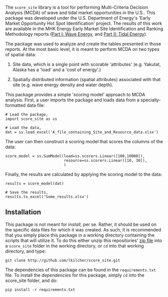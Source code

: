 The `score_site` library is a tool for performing Multi-Criteria
Decision Analysis (MCDA) of wave and tidal market opportunities in the
U.S.. This package was developed under the U.S. Department of Energy's
'Early Market Opportunity Hot Spot Identification' project. The
results of this work are available in the MHK Energy Early Market Site
Identification and Ranking Methodology reports ([Part I: Wave Energy](http://www.nrel.gov/docs/fy17osti/66038.pdf), and [Part II: Tidal Energy](http://www.nrel.gov/docs/fy17osti/66079.pdf)).

The package was used to analyze and create the tables presented in
those reports. At the most basic level, it is meant to perform MCDA on
two types of spatial data:

1) Site data, which is a single point with scorable 'attributes'
(e.g. Yakutat, Alaska has a 'load' and a 'cost of energy'.)

2) Spatially distributed information (spatial attributes) associated
with that site (e.g. wave energy density and water depth).

This package provides a simple 'scoring model' approach to MCDA
analysis. First, a user imports the package and loads data from a
specially-formatted data file:

    # Load the package,
    import score_site as ss

    # Load the data,
    dat = ss.load_excel('A_file_containing_Site_and_Resource_data.xlsx')

The user can then construct a scoring model that scores the columns of
the data:

    score_model = ss.SumModel(load=ss.scorers.Linear([100,10000]),
                              resource=ss.scorers.Linear([10, 30]),
                              )

Finally, the results are calculated by applying the scoring model to
the data:

    results = score_model(dat)

    # Save the results,
    results.to_excel('Some_results.xlsx')


Installation
-------

This package is not meant for *install*, per se. Rather, it should be
used on the specific data files for which it was created. As such, it
is recommended that you simply place this package in a working
directory containing the scripts that will utilize it. To do this
either unzip this repositories'
[zip file](http://github.com/lkilcher/score_site/archive/master.zip)
into a `score_site` folder in the working directory, or `cd` into that working directory, and
type:

    git clone http://github.com/lkilcher/score_site.git

The dependencies of this package can be found in the
`requirements.txt` file. To install the *dependencies* for this
package, simply `cd` into the score_site folder, and do:

    pip install -r requirements.txt
